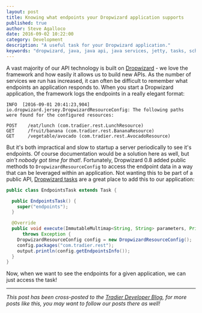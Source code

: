 ```yaml
---
layout: post
title: Knowing what endpoints your Dropwizard application supports
published: true
author: Steve Agalloco
date: 2016-09-02 10:22:00
category: Development
description: "A useful task for your Dropwizard application."
keywords: "dropwizard, java, java api, java services, jetty, tasks, schedule, framework, api, express, sinatra"
---
```


A vast majority of our API technology is built on [Dropwizard](http://dropwizard.io) - we love the framework and how easily it allows us to build new APIs. As the number of services we run has increased, it can often be difficult to remember what endpoints an application responds to. When you start a Dropwizard application, the framework logs the endpoints in a really elegant format:

```
INFO  [2016-09-01 20:41:23,904] io.dropwizard.jersey.DropwizardResourceConfig: The following paths were found for the configured resources:

POST    /eat/lunch (com.tradier.rest.LunchResource)
GET     /fruit/banana (com.tradier.rest.BananaResource)
GET     /vegetable/avocado (com.tradier.rest.AvocadoResource)
```

But it's both impractical and slow to startup a server periodically to see it's endpoints. Of course documentation would be a solution here as well, but *ain't nobody got time for that!*. Fortunately, Dropwizard 0.8 added public methods to `DropwizardResourceConfig` to access the endpoint data in a way that can be leveraged within an application. Not wanting this to be part of a public API, [Dropwizard tasks](http://stdout.tradier.com/development/2014/05/27/how_to_create_dropwizard_tasks.html) are a great place to add this to our application:

```java
public class EndpointsTask extends Task {

  public EndpointsTask() {
    super("endpoints");
  }

  @Override
  public void execute(ImmutableMultimap<String, String> parameters, PrintWriter output)
      throws Exception {
    DropwizardResourceConfig config = new DropwizardResourceConfig();
    config.packages("com.tradier.rest");
    output.println(config.getEndpointsInfo());
  }
}
```

Now, when we want to see the endpoints for a given application, we can just access the task!

---

*This post has been cross-posted to the <a href="http://stdout.tradier.com">Tradier Developer Blog</a>, for more posts like this, you may want to follow our posts there as well!*

